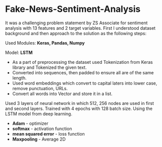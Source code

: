 # Fake-News-Sentiment-Analysis

It was a challenging problem statement by ZS Associate for sentiment analysis with 13 features and 2 target variables. First I understood dataset background and then approach to the solution as the following steps:

Used Modules: **Keras, Pandas, Numpy**

Model: **LSTM**  

 - As a part of preprocessing the dataset used Tokenization from Keras library and Tokenized the given text.
 - Converted into sequences, then padded to ensure all are of the same length.
 - Used word embeddings which convert to capital laters into lower case, remove punctuation, URLs.
 - Convert all words into Vector and store it in a list.

Used 3 layers of neural network in which 512, 256 nodes are used in first and second layers. Trained with 4 epochs with 128 batch size. Using the LSTM model from deep learning. 

- **Adam** - optimizer
- **softmax** - activation function 
- **mean squared error** - loss function
 - **Maxpooling** - Average 2D
